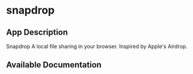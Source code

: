 # snapdrop

## App Description

Snapdrop A local file sharing in your browser. Inspired by Apple's Airdrop.

## Available Documentation

